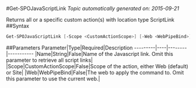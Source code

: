 #Get-SPOJavaScriptLink
*Topic automatically generated on: 2015-09-21*

Returns all or a specific custom action(s) with location type ScriptLink
##Syntax
```powershell
Get-SPOJavaScriptLink [-Scope <CustomActionScope>] [-Web <WebPipeBind>] [-Name <String>]
```


##Parameters
Parameter|Type|Required|Description
---------|----|--------|-----------
|Name|String|False|Name of the Javascript link. Omit this parameter to retrieve all script links|
|Scope|CustomActionScope|False|Scope of the action, either Web (default) or Site|
|Web|WebPipeBind|False|The web to apply the command to. Omit this parameter to use the current web.|
